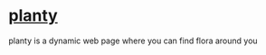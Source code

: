 # [planty](https://planty-i6y0.onrender.com/posts?page=1)
planty is a dynamic web page where you can find flora around you 
